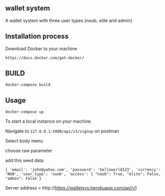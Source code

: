 ## wallet system

A wallet system with three user types (noob, elite and admin)

## Installation process

Download Docker to your machine

`https://docs.docker.com/get-docker/`

## BUILD 

`docker-compose build`

## Usage

`docker-compose up`

To start a local instance on your machine. 

Navigate to `127.0.0.1:5000/api/v1/signup` on postman 

Select body menu 

choose raw parameter

add this seed data

`
{
        'email': 'john@yahoo.com',
        'password': 'helloworld123',
        'currency': 'NGN',
        'user_type': 'noob',
        'access': {
            "noob": True,
            "elite": False,
            "admin": False
}
`

Server address = http://https://walletsys.herokuapp.com/api/v1




